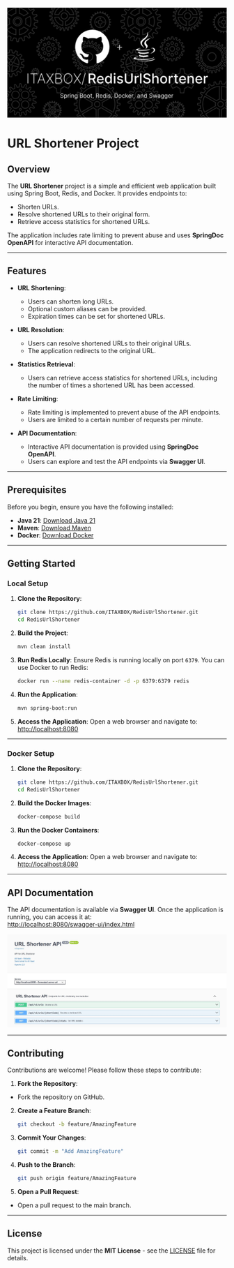 ![URL Shortener Project](docs/Image/Home.png)

# URL Shortener Project

## Overview

The **URL Shortener** project is a simple and efficient web application built using Spring Boot, Redis, and Docker. It provides endpoints to:

- Shorten URLs.
- Resolve shortened URLs to their original form.
- Retrieve access statistics for shortened URLs.

The application includes rate limiting to prevent abuse and uses **SpringDoc OpenAPI** for interactive API documentation.

---

## Features

- **URL Shortening**:
  - Users can shorten long URLs.
  - Optional custom aliases can be provided.
  - Expiration times can be set for shortened URLs.

- **URL Resolution**:
  - Users can resolve shortened URLs to their original URLs.
  - The application redirects to the original URL.

- **Statistics Retrieval**:
  - Users can retrieve access statistics for shortened URLs, including the number of times a shortened URL has been accessed.

- **Rate Limiting**:
  - Rate limiting is implemented to prevent abuse of the API endpoints.
  - Users are limited to a certain number of requests per minute.

- **API Documentation**:
  - Interactive API documentation is provided using **SpringDoc OpenAPI**.
  - Users can explore and test the API endpoints via **Swagger UI**.

---

## Prerequisites

Before you begin, ensure you have the following installed:

- **Java 21**: [Download Java 21](https://openjdk.java.net/projects/jdk/21/)
- **Maven**: [Download Maven](https://maven.apache.org/)
- **Docker**: [Download Docker](https://www.docker.com/get-started)

---

## Getting Started

### Local Setup

1. **Clone the Repository**:
    ```bash
    git clone https://github.com/ITAXBOX/RedisUrlShortener.git
    cd RedisUrlShortener
    ```

2. **Build the Project**:
    ```bash
    mvn clean install
    ```

3. **Run Redis Locally**:
   Ensure Redis is running locally on port `6379`. You can use Docker to run Redis:
    ```bash
    docker run --name redis-container -d -p 6379:6379 redis
    ```

4. **Run the Application**:
    ```bash
    mvn spring-boot:run
    ```

5. **Access the Application**:
   Open a web browser and navigate to:  
   [http://localhost:8080](http://localhost:8080)

---

### Docker Setup

1. **Clone the Repository**:
    ```bash
    git clone https://github.com/ITAXBOX/RedisUrlShortener.git
    cd RedisUrlShortener
    ```

2. **Build the Docker Images**:
    ```bash
    docker-compose build
    ```

3. **Run the Docker Containers**:
    ```bash
    docker-compose up
    ```

4. **Access the Application**:
   Open a web browser and navigate to:  
   [http://localhost:8080](http://localhost:8080)

---

## API Documentation

The API documentation is available via **Swagger UI**. Once the application is running, you can access it at:  
[http://localhost:8080/swagger-ui/index.html](http://localhost:8080/swagger-ui/index.html)

![Swagger Documentation](docs/Swagger/Swagger%20Design.jpg)

---


## Contributing

Contributions are welcome! Please follow these steps to contribute:

1. **Fork the Repository**:
  - Fork the repository on GitHub.

2. **Create a Feature Branch**:
    ```bash
    git checkout -b feature/AmazingFeature
    ```

3. **Commit Your Changes**:
    ```bash
    git commit -m "Add AmazingFeature"
    ```

4. **Push to the Branch**:
    ```bash
    git push origin feature/AmazingFeature
    ```

5. **Open a Pull Request**:
  - Open a pull request to the main branch.

---

## License

This project is licensed under the **MIT License** - see the [LICENSE](LICENSE) file for details.